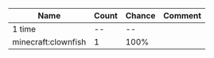 | Name                | Count | Chance | Comment |
| ------------------- | ----- | ------ | ------- |
| 1 time              |    -- |     -- |         |
| minecraft:clownfish |     1 |   100% |         |